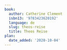 ```yaml
---
book:
  author: Catherine Clement
  isbn13: '9783423620192'
  language: de
  slug: theos-reise
  title: Theos Reise
plan:
  date_added: '2020-10-04'
---
```

